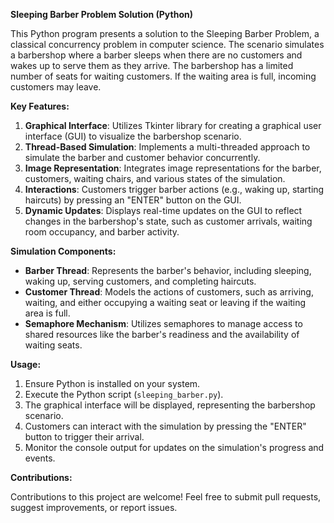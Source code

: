 **Sleeping Barber Problem Solution (Python)**

This Python program presents a solution to the Sleeping Barber Problem, a classical concurrency problem in computer science. The scenario simulates a barbershop where a barber sleeps when there are no customers and wakes up to serve them as they arrive. The barbershop has a limited number of seats for waiting customers. If the waiting area is full, incoming customers may leave.

**Key Features:**

1. **Graphical Interface**: Utilizes Tkinter library for creating a graphical user interface (GUI) to visualize the barbershop scenario.
2. **Thread-Based Simulation**: Implements a multi-threaded approach to simulate the barber and customer behavior concurrently.
3. **Image Representation**: Integrates image representations for the barber, customers, waiting chairs, and various states of the simulation.
4. **Interactions**: Customers trigger barber actions (e.g., waking up, starting haircuts) by pressing an "ENTER" button on the GUI.
5. **Dynamic Updates**: Displays real-time updates on the GUI to reflect changes in the barbershop's state, such as customer arrivals, waiting room occupancy, and barber activity.

**Simulation Components:**

- **Barber Thread**: Represents the barber's behavior, including sleeping, waking up, serving customers, and completing haircuts.
- **Customer Thread**: Models the actions of customers, such as arriving, waiting, and either occupying a waiting seat or leaving if the waiting area is full.
- **Semaphore Mechanism**: Utilizes semaphores to manage access to shared resources like the barber's readiness and the availability of waiting seats.

**Usage:**

1. Ensure Python is installed on your system.
2. Execute the Python script (`sleeping_barber.py`).
3. The graphical interface will be displayed, representing the barbershop scenario.
4. Customers can interact with the simulation by pressing the "ENTER" button to trigger their arrival.
5. Monitor the console output for updates on the simulation's progress and events.

**Contributions:**

Contributions to this project are welcome! Feel free to submit pull requests, suggest improvements, or report issues.

